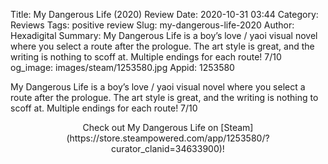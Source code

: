 Title: My Dangerous Life (2020) Review
Date: 2020-10-31 03:44
Category: Reviews
Tags: positive review
Slug: my-dangerous-life-2020
Author: Hexadigital
Summary: My Dangerous Life is a boy’s love / yaoi visual novel where you select a route after the prologue. The art style is great, and the writing is nothing to scoff at. Multiple endings for each route! 7/10
og_image: images/steam/1253580.jpg
Appid: 1253580

My Dangerous Life is a boy’s love / yaoi visual novel where you select a route after the prologue. The art style is great, and the writing is nothing to scoff at. Multiple endings for each route! 7/10

<center>Check out My Dangerous Life on [Steam](https://store.steampowered.com/app/1253580/?curator_clanid=34633900)!</center>

